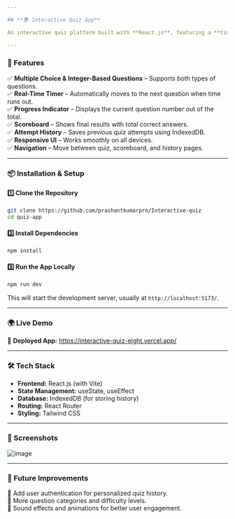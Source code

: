 ```yaml
---

## **📚 Interactive Quiz App**  

An interactive quiz platform built with **React.js**, featuring a **timer**, **progress indicator**, **scoreboard**, and **attempt history** stored in **IndexedDB**.  

---
```


### **🚀 Features**  

✅ **Multiple Choice & Integer-Based Questions** – Supports both types of questions.  
✅ **Real-Time Timer** – Automatically moves to the next question when time runs out.  
✅ **Progress Indicator** – Displays the current question number out of the total.  
✅ **Scoreboard** – Shows final results with total correct answers.  
✅ **Attempt History** – Saves previous quiz attempts using IndexedDB.  
✅ **Responsive UI** – Works smoothly on all devices.  
✅ **Navigation** – Move between quiz, scoreboard, and history pages.  

---

### **📦 Installation & Setup**  

#### **1️⃣ Clone the Repository**  
```sh
git clone https://github.com/prashantkumarpro/Interactive-quiz
cd quiz-app
```

#### **2️⃣ Install Dependencies**  
```sh
npm install
```

#### **3️⃣ Run the App Locally**  
```sh
npm run dev
```
This will start the development server, usually at `http://localhost:5173/`.

---

### **🌍 Live Demo**  
🔗 **Deployed App:** https://interactive-quiz-eight.vercel.app/  

---

### **🛠️ Tech Stack**  
- **Frontend:** React.js (with Vite)  
- **State Management:** useState, useEffect  
- **Database:** IndexedDB (for storing history)  
- **Routing:** React Router  
- **Styling:** Tailwind CSS  

---

### **📸 Screenshots**  
![image](https://github.com/user-attachments/assets/f824e71a-ec68-4927-b4c5-634d74171299)

---

### **📌 Future Improvements**  
🔹 Add user authentication for personalized quiz history.  
🔹 More question categories and difficulty levels.  
🔹 Sound effects and animations for better user engagement.  

